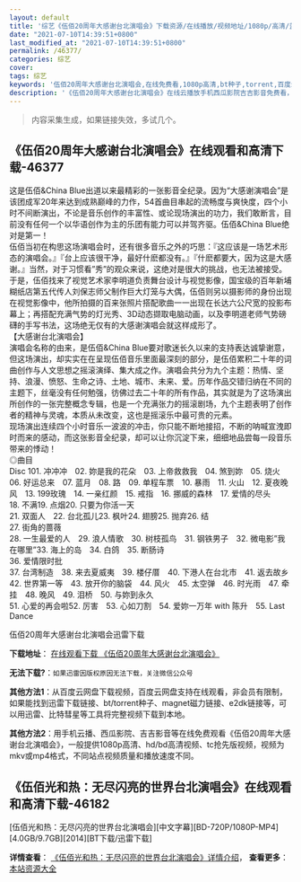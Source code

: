 ```yaml
---
layout: default
title: '综艺《伍佰20周年大感谢台北演唱会》下载资源/在线播放/视频地址/1080p/高清/蓝光'
date: "2021-07-10T14:39:51+0800"
last_modified_at: "2021-07-10T14:39:51+0800"
permalink: /46377/
categories: 综艺
cover:
tags: 综艺
keywords: '伍佰20周年大感谢台北演唱会,在线免费看,1080p高清,bt种子,torrent,百度云盘,magnet,磁力链,迅雷下载资源'
description: '《伍佰20周年大感谢台北演唱会》在线云播放手机西瓜影院吉吉影音免费看，1080p高清bd/hd未删减完整版和tc抢先枪版，mkv/mp4格式，附带bt/torrent种子、magnet/磁力链、百度云盘、网盘资源迅雷下载链接'
---
```


>内容采集生成，如果链接失效，多试几个。


## 《伍佰20周年大感谢台北演唱会》在线观看和高清下载-46377

这是伍佰&China Blue出道以来最精彩的一张影音全纪录。因为&ldquo;大感谢演唱会”是该团成军20年来达到成熟巅峰的力作，54首曲目串起的流畅度与爽快度，四个小时不间断演出，不论是音乐创作的丰富性、或论现场演出的功力，我们敢断言，目前没有任何一个以华语创作为主的乐团有能力可以并驾齐驱。伍佰&amp;China Blue绝对是第一！<br />伍佰当初在构思这场演唱会时，还有很多音乐之外的巧思：『这应该是一场艺术形态的演唱会。』『台上应该很干净，最好什麽都没有。』『什麽都要大，因为这是大感谢。』当然，对于习惯看&rdquo;秀”的观众来说，这绝对是很大的挑战，也无法被接受。于是，伍佰找来了视觉艺术家李明道负责舞台设计与视觉影像，国宝级的百年新埔糊纸店第五代传人刘保志师父制作巨大灯笼与大偶，伍佰则另以摄影师的身份出现在视觉影像中，他所拍摄的百来张照片搭配歌曲一一出现在长达六公尺宽的投影布幕上；再搭配充满气势的灯光秀、3D动态撷取电脑动画，以及李明道老师气势磅礴的手写书法，这场绝无仅有的大感谢演唱会就这样成形了。<br />【大感谢台北演唱会】<br />演唱会名称的由来，是伍佰&China Blue要对歌迷长久以来的支持表达诚挚谢意，但这场演出，却实实在在呈现伍佰音乐里面最深刻的部分，是伍佰累积二十年的词曲创作与人文思想之摇滚演绎、集大成之作。演唱会共分为九个主题：热情、坚持、浪漫、愤怒、生命之诗、土地、城市、未来、爱。历年作品交错归纳在不同的主题下，丝毫没有任何勉强，彷佛过去二十年的所有作品，其实就是为了这场演出所创作的一张完整概念专辑，也是一个充满张力的摇滚剧场，九个主题表明了创作者的精神与灵魂，本质从未改变，这也是摇滚乐中最可贵的元素。<br />现场演出连续四个小时音乐一波波的冲击，你只能不断地接招，不断的呐喊宣洩即时而来的感动，而这张影音全纪录，却可以让你沉淀下来，细细地品尝每一段音乐带来的悸动！<br />◎曲目<br />Disc 101. 冲冲冲　02. 妳是我的花朵　03. 上帝救救我　04. 煞到妳　05. 烧火　06. 好运总来　07. 蓝月　08. 路　09. 单程车票　10. 暴雨　11. 火山　12. 夏夜晚风　13. 199玫瑰　14. 一亲红颜　15. 戒指　16. 挪威的森林　17. 爱情的尽头<br />18. 不满19. 点烟20. 只要为你活一天<br />21. 双面人　22. 台北孤儿23. 枫叶24. 翅膀25. 抛弃26. 结<br />27. 街角的蔷薇<br />28. 一生最爱的人　29. 浪人情歌　30. 树枝孤鸟　31. 钢铁男子　32. 微电影&rdquo;我在哪里”33. 海上的岛　34. 白鸽　35. 断肠诗<br />36. 爱情限时批<br />37. 台湾制造　38. 来去夏威夷　39. 楼仔厝　40. 下港人在台北市　41. 返去故乡　42. 世界第一等　43. 放开你的脑袋　44. 风火　45. 太空弹　46. 时光雨　47. 牵挂　48. 晚风　49. 泪桥　50. 与妳到永久<br />51. 心爱的再会啦52. 厉害　53. 心如刀割　54. 爱妳一万年 with 陈升　55. Last Dance


伍佰20周年大感谢台北演唱会迅雷下载

**下载地址**： [在线观看下载 《伍佰20周年大感谢台北演唱会》](https://www.993dy.com//vod-detail-id-3467.html) 


**无法下载?**：`如果迅雷因版权原因无法下载，关注微信公众号 `

**其他方法1**：从百度云网盘下载视频，百度云网盘支持在线观看，非会员有限制，如果能找到迅雷下载链接、bt/torrent种子、magnet磁力链接、e2dk链接等，可以用迅雷、比特彗星等工具将完整视频下载到本地。

**其他方法2**：用手机云播、西瓜影院、吉吉影音等在线免费观看《伍佰20周年大感谢台北演唱会》，一般提供1080p高清、hd/bd高清视频、tc抢先版视频，视频为mkv或mp4格式，不同站点视频质量和播放速度不同。


## 《伍佰光和热：无尽闪亮的世界台北演唱会》在线观看和高清下载-46182




[伍佰光和热：无尽闪亮的世界台北演唱会][中文字幕][BD-720P/1080P-MP4][4.0GB/9.7GB][2014][BT下载/迅雷下载]

**详情查看**： [《伍佰光和热：无尽闪亮的世界台北演唱会》详情介绍](/movie/46182/)， **查看更多**：[本站资源大全](/movie/t/all/)

